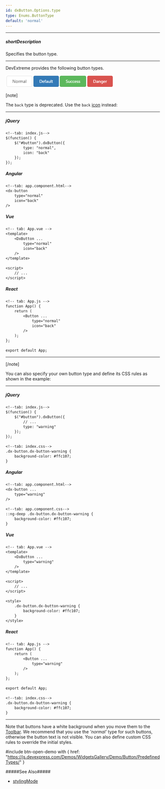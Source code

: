 ```yaml
---
id: dxButton.Options.type
type: Enums.ButtonType
default: 'normal'
---
```

---
##### shortDescription
Specifies the button type.

---
DevExtreme provides the following button types.

![Button Types](/images/UiWidgets/Button_Types.png) 

[note]

The `back` type is deprecated. Use the `back` [icon](/concepts/60%20Themes%20and%20Styles/30%20Icons/00%20Icons.md '/Documentation/Guide/Themes_and_Styles/Icons/') instead:

---
##### jQuery

    <!--tab: index.js-->
    $(function() {
        $("#button").dxButton({
            type: "normal",
            icon: "back"
        });
    });

##### Angular

    <!--tab: app.component.html-->
    <dx-button
        type="normal"
        icon="back"
    />

##### Vue

    <!-- tab: App.vue -->
    <template>
        <DxButton ...
            type="normal"
            icon="back"
        />
    </template>

    <script>
        // ...
    </script>

##### React

    <!-- tab: App.js -->
    function App() {
        return (
            <Button ...
                type="normal"
                icon="back" 
            />
        );
    };

    export default App;

---

[/note]

You can also specify your own button type and define its CSS rules as shown in the example:

---
##### jQuery

    <!--tab: index.js-->
    $(function() {
        $("#button").dxButton({
            // ...
            type: "warning"
        });
    });

    <!--tab: index.css-->
    .dx-button.dx-button-warning {
        background-color: #ffc107;
    }

##### Angular

    <!--tab: app.component.html-->
    <dx-button ...
        type="warning"
    />

    <!--tab: app.component.css-->
    ::ng-deep .dx-button.dx-button-warning {
        background-color: #ffc107;
    }

##### Vue

    <!-- tab: App.vue -->
    <template>
        <DxButton ...
            type="warning"
        />
    </template>

    <script>
        // ...
    </script>

    <style>
        .dx-button.dx-button-warning {
            background-color: #ffc107;
        }
    </style>

##### React

    <!-- tab: App.js -->
    function App() {
        return (
            <Button ...
                type="warning" 
            />
        );
    };

    export default App;

    <!--tab: index.css-->
    .dx-button.dx-button-warning {
        background-color: #ffc107;
    }

---

Note that buttons have a white background when you move them to the [Toolbar](/api-reference/10%20UI%20Components/dxToolbar '/Documentation/ApiReference/UI_Components/dxToolbar/'). We recommend that you use the *'normal'* type for such buttons, otherwise the button text is not visible. You can also define custom CSS rules to override the initial styles.

#include btn-open-demo with {
    href: "https://js.devexpress.com/Demos/WidgetsGallery/Demo/Button/PredefinedTypes/"
}

#####See Also#####
- [stylingMode](/api-reference/10%20UI%20Components/dxButton/1%20Configuration/stylingMode.md '/Documentation/ApiReference/UI_Components/dxButton/Configuration/#stylingMode')